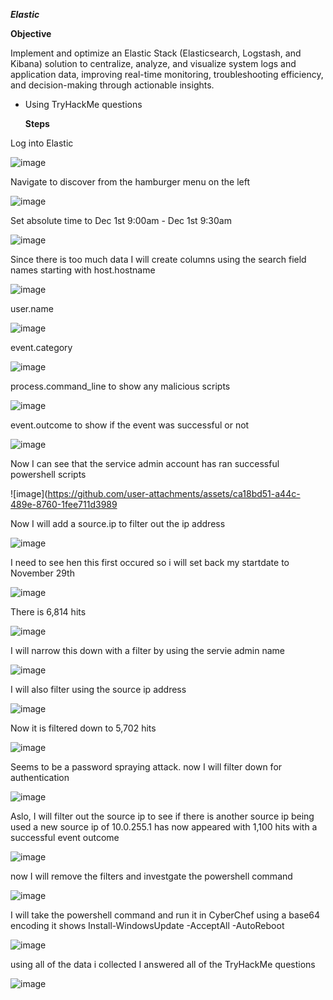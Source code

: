 ***Elastic***

**Objective**

Implement and optimize an Elastic Stack (Elasticsearch, Logstash, and Kibana) solution to centralize, analyze, and visualize system logs and application data, improving real-time monitoring, troubleshooting efficiency, and decision-making through actionable insights.
- Using TryHackMe questions

  **Steps**

Log into Elastic

![image](https://github.com/user-attachments/assets/c1ffb51c-122b-43f0-b651-a6f5973810ae)

Navigate to discover from the hamburger menu on the left 

![image](https://github.com/user-attachments/assets/82c48067-659b-4b48-8397-e5db7db34466)

Set absolute time to Dec 1st 9:00am - Dec 1st 9:30am

![image](https://github.com/user-attachments/assets/cf3ae7c4-1945-4e6d-9740-e0cc0b1aa0ed)

Since there is too much data I will create columns using the search field names starting with host.hostname

![image](https://github.com/user-attachments/assets/eb28cbf0-1579-4c62-8965-579e69b762ea)

user.name

![image](https://github.com/user-attachments/assets/6a5d79e7-6df0-47da-80a1-4ec8c7395ff7)

event.category

![image](https://github.com/user-attachments/assets/6a0fba2c-f5a5-46da-85b0-c771776507f2)

process.command_line to show any malicious scripts 

![image](https://github.com/user-attachments/assets/fa6639fa-f7d2-4a6e-a4b2-d1727df957c2)

event.outcome to show if the event was successful or not

![image](https://github.com/user-attachments/assets/a9b622fb-0413-4583-bb36-7e76ea8dcabb)

Now I can see that the service admin account has ran successful powershell scripts 

![image](https://github.com/user-attachments/assets/ca18bd51-a44c-489e-8760-1fee711d3989

Now I will add a source.ip to filter out the ip address

![image](https://github.com/user-attachments/assets/25c5204c-81bb-40e8-aae3-b2a94d743a4d)

I need to see hen this first occured so i will set back my startdate to November 29th

![image](https://github.com/user-attachments/assets/d57d09e4-0e46-4841-8f2f-6df623081c89)

There is 6,814 hits  

![image](https://github.com/user-attachments/assets/06b896b8-d270-439e-bd4e-b2d4d4da37d3)

I will narrow this down with a filter by using the servie admin name 

![image](https://github.com/user-attachments/assets/0e55720b-aa96-48b5-abc2-ae93e7635f98)

I will also filter using the source ip address 

![image](https://github.com/user-attachments/assets/1f54ac2d-e7d1-400f-aad2-f377b4b9ce82)

Now it is filtered down to 5,702 hits

![image](https://github.com/user-attachments/assets/888d8498-abf5-4c2d-a966-f323348325a6)

Seems to be a password spraying attack.
now I will filter down for authentication 

![image](https://github.com/user-attachments/assets/7545fe0a-3958-4383-927f-54903ffa1b6b)

Aslo, I will filter out the source ip to see if there is another source ip being used
a new source ip of 10.0.255.1 has now appeared with 1,100 hits
with a successful event outcome

![image](https://github.com/user-attachments/assets/aaa10493-cf90-4cbc-a395-7fc02caf29f2)

now I will remove the filters and investgate the powershell command

![image](https://github.com/user-attachments/assets/5a11a0bc-3bba-4419-b08d-7720086b9834)

I will take the powershell command and run it in CyberChef
using a base64 encoding it shows Install-WindowsUpdate -AcceptAll -AutoReboot

![image](https://github.com/user-attachments/assets/e31afcbc-3864-4f2d-b28e-d350368b5df5)

using all of the data i collected I answered all of the TryHackMe questions

![image](https://github.com/user-attachments/assets/e36824fb-2145-4b82-8654-d83c23dfbc4e)












































